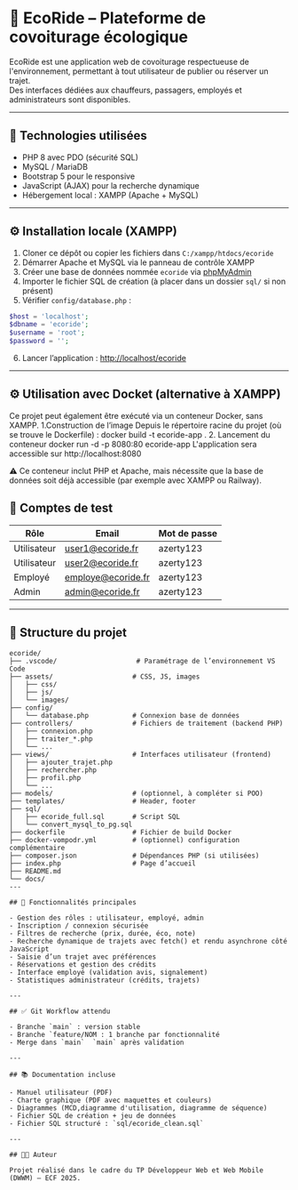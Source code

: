 # 🚗 EcoRide – Plateforme de covoiturage écologique

EcoRide est une application web de covoiturage respectueuse de l'environnement, permettant à tout utilisateur de publier ou réserver un trajet.  
Des interfaces dédiées aux chauffeurs, passagers, employés et administrateurs sont disponibles.

---

## 🧱 Technologies utilisées

- PHP 8 avec PDO (sécurité SQL)
- MySQL / MariaDB
- Bootstrap 5 pour le responsive
- JavaScript (AJAX) pour la recherche dynamique
- Hébergement local : XAMPP (Apache + MySQL)

---

## ⚙️ Installation locale (XAMPP)

1. Cloner ce dépôt ou copier les fichiers dans `C:/xampp/htdocs/ecoride`
2. Démarrer Apache et MySQL via le panneau de contrôle XAMPP
3. Créer une base de données nommée `ecoride` via [phpMyAdmin](http://localhost/phpmyadmin)
4. Importer le fichier SQL de création (à placer dans un dossier `sql/` si non présent)
5. Vérifier `config/database.php` :
```php
$host = 'localhost';
$dbname = 'ecoride';
$username = 'root';
$password = '';
```
6. Lancer l’application : [http://localhost/ecoride](http://localhost/ecoride)

---
## ⚙️ Utilisation avec Docket (alternative à XAMPP)
Ce projet peut également être exécuté via un conteneur Docker, sans XAMPP.
1.Construction de l’image
Depuis le répertoire racine du projet (où se trouve le Dockerfile) :
docker build -t ecoride-app .
2. Lancement du conteneur
docker run -d -p 8080:80 ecoride-app
L'application sera accessible sur http://localhost:8080

⚠️ Ce conteneur inclut PHP et Apache, mais nécessite que la base de données soit déjà accessible (par exemple avec XAMPP ou Railway).
## 🔐 Comptes de test

| Rôle        | Email                  | Mot de passe |
|-------------|------------------------|--------------|
| Utilisateur | user1@ecoride.fr       | azerty123    |
| Utilisateur | user2@ecoride.fr       | azerty123    |
| Employé     | employe@ecoride.fr     | azerty123    |
| Admin       | admin@ecoride.fr       | azerty123    |

---

## 📁 Structure du projet

```
ecoride/
├── .vscode/                    # Paramétrage de l’environnement VS Code
├── assets/                    # CSS, JS, images
│   ├── css/
│   ├── js/
│   └── images/
├── config/
│   └── database.php           # Connexion base de données
├── controllers/               # Fichiers de traitement (backend PHP)
│   ├── connexion.php
│   ├── traiter_*.php
│   └── ...
├── views/                     # Interfaces utilisateur (frontend)
│   ├── ajouter_trajet.php
│   ├── rechercher.php
│   ├── profil.php
│   └── ...
├── models/                    # (optionnel, à compléter si POO)
├── templates/                 # Header, footer
├── sql/
│   ├── ecoride_full.sql       # Script SQL
│   └── convert_mysql_to_pg.sql
├── dockerfile                 # Fichier de build Docker
├── docker-vompodr.yml         # (optionnel) configuration complémentaire
├── composer.json              # Dépendances PHP (si utilisées)
├── index.php                  # Page d’accueil
├── README.md
└── docs/          
---

## 🧪 Fonctionnalités principales

- Gestion des rôles : utilisateur, employé, admin
- Inscription / connexion sécurisée
- Filtres de recherche (prix, durée, éco, note)
- Recherche dynamique de trajets avec fetch() et rendu asynchrone côté JavaScript
- Saisie d’un trajet avec préférences
- Réservations et gestion des crédits
- Interface employé (validation avis, signalement)
- Statistiques administrateur (crédits, trajets)

---

## ✅ Git Workflow attendu

- Branche `main` : version stable
- Branche `feature/NOM : 1 branche par fonctionnalité 
- Merge dans `main`  `main` après validation

---

## 📚 Documentation incluse

- Manuel utilisateur (PDF)
- Charte graphique (PDF avec maquettes et couleurs)
- Diagrammes (MCD,diagramme d'utilisation, diagramme de séquence)
- Fichier SQL de création + jeu de données
- Fichier SQL structuré : `sql/ecoride_clean.sql`

---

## 👨‍💻 Auteur

Projet réalisé dans le cadre du TP Développeur Web et Web Mobile (DWWM) – ECF 2025.